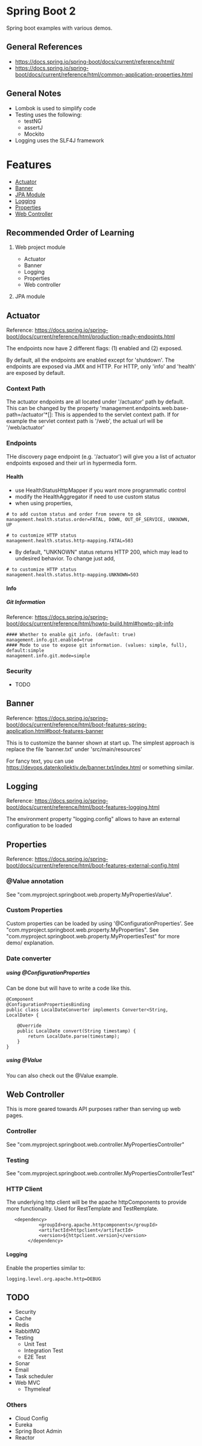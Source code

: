 # Spring Boot 2

Spring boot examples with various demos.

## General References

* https://docs.spring.io/spring-boot/docs/current/reference/html/
* https://docs.spring.io/spring-boot/docs/current/reference/html/common-application-properties.html

## General Notes

* Lombok is used to simplify code
* Testing uses the following:
    * testNG
    * assertJ
    * Mockito
* Logging uses the SLF4J framework



# Features
- [Actuator](#actuator)
- [Banner](#banner)
- [JPA Module](jpa/README.md)
- [Logging](#logging)
- [Properties](#properties)
- [Web Controller](#web_controller)


## Recommended Order of Learning

1. Web project module
    * Actuator
    * Banner
    * Logging
    * Properties
    * Web controller

2. JPA module



## <a name="actuator"/> Actuator

Reference: https://docs.spring.io/spring-boot/docs/current/reference/html/production-ready-endpoints.html

The endpoints now have 2 different flags: (1) enabled and (2) exposed.

By default, all the endpoints are enabled except for 'shutdown'.  The endpoints are exposed via JMX and HTTP.
For HTTP, only 'info' and 'health' are exposed by default.

### Context Path

The actuator endpoints are all located under '/actuator' path by default. This can be changed by the property 'management.endpoints.web.base-path=/actuator'*[]: 
This is appended to the servlet context path. If for example the servlet context path is '/web', the actual url will be '/web/actuator'

### Endpoints

THe discovery page endpoint (e.g. '/actuator') will give you a list of actuator endpoints exposed and their url in hypermedia form.

#### Health

* use HealthStatusHttpMapper if you want more programmatic control
* modify the HealthAggregator if need to use custom status
* when using properties,
```
# to add custom status and order from severe to ok
management.health.status.order=FATAL, DOWN, OUT_OF_SERVICE, UNKNOWN, UP

# to customize HTTP status
management.health.status.http-mapping.FATAL=503
```

* By default, "UNKNOWN" status returns HTTP 200, which may lead to undesired behavior.  To change just add,
```
# to customize HTTP status
management.health.status.http-mapping.UNKNOWN=503
```

#### Info

##### Git Information

Reference: https://docs.spring.io/spring-boot/docs/current/reference/html/howto-build.html#howto-git-info

```
#### Whether to enable git info. (default: true)
management.info.git.enabled=true
#### Mode to use to expose git information. (values: simple, full), default:simple
management.info.git.mode=simple
```

### Security

* TODO



## <a name="banner"/> Banner

Reference: https://docs.spring.io/spring-boot/docs/current/reference/html/boot-features-spring-application.html#boot-features-banner

This is to customize the banner shown at start up.  The simplest approach is replace the file 'banner.txt' under 'src/main/resources'

For fancy text, you can use https://devops.datenkollektiv.de/banner.txt/index.html or something similar.




## <a name="logging"/> Logging

Reference: https://docs.spring.io/spring-boot/docs/current/reference/html/boot-features-logging.html

The environment property "logging.config" allows to have an external configuration to be loaded



## <a name="properties"/> Properties

Reference: https://docs.spring.io/spring-boot/docs/current/reference/html/boot-features-external-config.html

### @Value annotation

See "com.myproject.springboot.web.property.MyPropertiesValue".

### Custom Properties

Custom properties can be loaded by using '@ConfigurationProperties'. See "com.myproject.springboot.web.property.MyProperties".
See "com.myproject.springboot.web.property.MyPropertiesTest" for more demo/ explanation.

### Date converter


##### using @ConfigurationProperties

Can be done but will have to write a code like this.

```
@Component
@ConfigurationPropertiesBinding
public class LocalDateConverter implements Converter<String, LocalDate> {

    @Override
    public LocalDate convert(String timestamp) {
        return LocalDate.parse(timestamp);
    }
}
```

##### using @Value

You can also check out the @Value example.


## <a name="web_controller"/> Web Controller

This is more geared towards API purposes rather than serving up web pages.

### Controller

See "com.myproject.springboot.web.controller.MyPropertiesController"

### Testing

See "com.myproject.springboot.web.controller.MyPropertiesControllerTest"

### HTTP Client
The underlying http client will be the apache httpComponents to provide more functionality.
Used for RestTemplate and TestRemplate.

```
   <dependency>
            <groupId>org.apache.httpcomponents</groupId>
            <artifactId>httpclient</artifactId>
            <version>${httpclient.version}</version>
        </dependency>
```

#### Logging

Enable the properties similar to:
```
logging.level.org.apache.http=DEBUG
```


## TODO

* Security
* Cache
* Redis
* RabbitMQ
* Testing
    * Unit Test
    * Integration Test
    * E2E Test
* Sonar
* Email
* Task scheduler
* Web MVC
    * Thymeleaf

### Others

* Cloud Config
* Eureka
* Spring Boot Admin
* Reactor